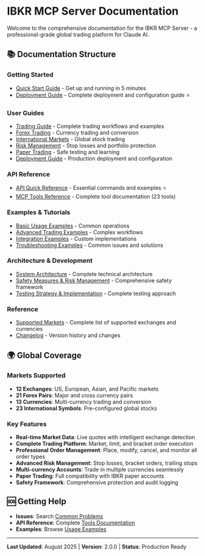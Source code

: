 # IBKR MCP Server Documentation

Welcome to the comprehensive documentation for the IBKR MCP Server - a professional-grade global trading platform for Claude AI.

## 📚 Documentation Structure

### **Getting Started**
- [Quick Start Guide](guides/quick-start.md) - Get up and running in 5 minutes
- [Deployment Guide](guides/deployment.md) - Complete deployment and configuration guide ⭐

### **User Guides**
- [Trading Guide](guides/trading.md) - Complete trading workflows and examples
- [Forex Trading](guides/forex.md) - Currency trading and conversion
- [International Markets](guides/international.md) - Global stock trading
- [Risk Management](guides/risk-management.md) - Stop losses and portfolio protection
- [Paper Trading](guides/paper-trading.md) - Safe testing and learning
- [Deployment Guide](guides/deployment.md) - Production deployment and configuration

### **API Reference**
- [API Quick Reference](api/API_QUICK_REFERENCE.md) - Essential commands and examples ⭐
- [MCP Tools Reference](api/tools.md) - Complete tool documentation (23 tools)

### **Examples & Tutorials**
- [Basic Usage Examples](examples/basic-usage.md) - Common operations
- [Advanced Trading Examples](examples/advanced-trading.md) - Complex workflows
- [Integration Examples](examples/integrations.md) - Custom implementations
- [Troubleshooting Examples](examples/troubleshooting.md) - Common issues and solutions

### **Architecture & Development**
- [System Architecture](architecture/system-architecture.md) - Complete technical architecture
- [Safety Measures & Risk Management](architecture/safety-measures.md) - Comprehensive safety framework
- [Testing Strategy & Implementation](architecture/testing-strategy.md) - Complete testing approach

### **Reference**
- [Supported Markets](reference/markets.md) - Complete list of supported exchanges and currencies
- [Changelog](../CHANGELOG.md) - Version history and changes



## 🌍 Global Coverage

### **Markets Supported**
- **12 Exchanges**: US, European, Asian, and Pacific markets
- **21 Forex Pairs**: Major and cross currency pairs
- **13 Currencies**: Multi-currency trading and conversion
- **23 International Symbols**: Pre-configured global stocks

### **Key Features**
- **Real-time Market Data**: Live quotes with intelligent exchange detection
- **Complete Trading Platform**: Market, limit, and bracket order execution
- **Professional Order Management**: Place, modify, cancel, and monitor all order types
- **Advanced Risk Management**: Stop losses, bracket orders, trailing stops
- **Multi-currency Accounts**: Trade in multiple currencies seamlessly
- **Paper Trading**: Full compatibility with IBKR paper accounts
- **Safety Framework**: Comprehensive protection and audit logging

## 🆘 Getting Help

- **Issues**: Search [Common Problems](examples/troubleshooting.md)
- **API Reference**: Complete [Tools Documentation](api/tools.md)
- **Examples**: Browse [Usage Examples](examples/basic-usage.md)

---

**Last Updated**: August 2025 | **Version**: 2.0.0 | **Status**: Production Ready
